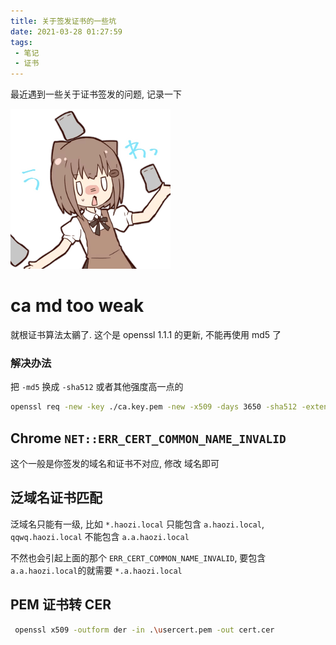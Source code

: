```yaml
---
title: 关于签发证书的一些坑
date: 2021-03-28 01:27:59
tags:
 - 笔记
 - 证书
---
```


最近遇到一些关于证书签发的问题, 记录一下

<img src="./关于签发证书的一些坑/file_136911-min.png" alt="file_6705410-min" style="zoom:50%;" />

<!--more-->

# ca md too weak

就根证书算法太鶸了. 这个是 openssl 1.1.1 的更新, 不能再使用 md5 了

### 解决办法

把 `-md5` 换成 `-sha512`  或者其他强度高一点的

```sh
openssl req -new -key ./ca.key.pem -new -x509 -days 3650 -sha512 -extensions v3_ca -out ./ca.cert.pem
```



## Chrome `NET::ERR_CERT_COMMON_NAME_INVALID`

这个一般是你签发的域名和证书不对应,  修改 域名即可



## 泛域名证书匹配

泛域名只能有一级, 比如 `*.haozi.local` 只能包含 `a.haozi.local`, `qqwq.haozi.local` 不能包含 `a.a.haozi.local`

不然也会引起上面的那个 `ERR_CERT_COMMON_NAME_INVALID`, 要包含 `a.a.haozi.local`的就需要 `*.a.haozi.local`



## PEM 证书转 CER

```sh
 openssl x509 -outform der -in .\usercert.pem -out cert.cer
```




